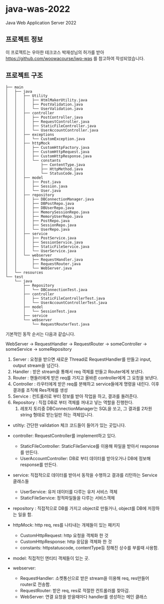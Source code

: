 # java-was-2022
Java Web Application Server 2022


## 프로젝트 정보 

이 프로젝트는 우아한 테크코스 박재성님의 허가를 받아 https://github.com/woowacourse/jwp-was 
를 참고하여 작성되었습니다.


## 프로젝트 구조
```
├── main
│   ├── java
│   │   ├── Utility
│   │   │   ├── HtmlMakerUtility.java
│   │   │   ├── PostValidation.java
│   │   │   └── UserValidation.java
│   │   ├── controller
│   │   │   ├── PostController.java
│   │   │   ├── RequestController.java
│   │   │   ├── StaticFileController.java
│   │   │   └── UserAccountController.java
│   │   ├── exceptions
│   │   │   └── CustomException.java
│   │   ├── httpMock
│   │   │   ├── CustomHttpFactory.java
│   │   │   ├── CustomHttpRequest.java
│   │   │   ├── CustomHttpResponse.java
│   │   │   └── constants
│   │   │       ├── ContentType.java
│   │   │       ├── HttpMethod.java
│   │   │       └── StatusCode.java
│   │   ├── model
│   │   │   ├── Post.java
│   │   │   ├── Session.java
│   │   │   └── User.java
│   │   ├── repository
│   │   │   ├── DBConnectionManager.java
│   │   │   ├── DBPostRepo.java
│   │   │   ├── DBUserRepo.java
│   │   │   ├── MemorySessionRepo.java
│   │   │   ├── MemoryUserRepo.java
│   │   │   ├── PostRepo.java
│   │   │   ├── SessionRepo.java
│   │   │   └── UserRepo.java
│   │   ├── service
│   │   │   ├── PostService.java
│   │   │   ├── SessionService.java
│   │   │   ├── StaticFileService.java
│   │   │   └── UserService.java
│   │   └── webserver
│   │       ├── RequestHandler.java
│   │       ├── RequestRouter.java
│   │       └── WebServer.java
│   └── resources
└── test
    └── java
        ├── Repository
        │   └── DBConnectionTest.java
        ├── controller
        │   ├── StaticFileControllerTest.java
        │   └── UserAccountControllerTest.java
        ├── model
        │   └── SessionTest.java
        ├── service
        └── webserver
            └── RequestRouterTest.java

```

기본적인 동작 순서는 다음과 같습니다.

WebServer -> RequestHandler -> RequestRouter -> someController -> someService -> someRepository 

1. Server  : 요청을 받으면 새로운 Thread로 RequestHandler를 만들고 input, output stream을 넘긴다.
2. Handler : 받은 stream을 통해서 req 객체를 만들고 Router에게 보낸다.
3. Router  : 핸들러에게 받은 req를 가지고 올바른 controller에게 그 요청을 보낸다.
4. Controller : 라우터에게 받은 req를 분해하고 service들에게 명령을 내린다. 이후 결과를 조직해 Res객체를 생성
5. Service : 컨트롤러로 부터 정보를 받아 작업을 하고, 결과를 돌려준다.
6. Repository : 직접 DB로 부터 객체를 꺼내고 넣는 역할을 진행한다.
   1. 레포지 토리중 DBConnectionManager는 SQL을 쏘고, 그 결과를 2차원 string 형태로 받는일만 하는 객체입니다.







- utiltiy: 간단한 validation 체크 코드들이 들어가 있는 곳입니다.
- controller: RequestController를 implement하고 있다.
  - StaticFileController: StaticFileService를 이용해 파일을 받아서 response를 만든다.
  - UserAccountController: DB로 부터 데이터를 받아오거나 DB에 정보해 response를 만든다.
- service: 직접적으로 데이터를 받아서 동작을 수행하고 결과를 리턴하는 Service 클래스들
  - UserService: 유저 데이터를 다루는 유저 서비스 객체
  - StaticFileService: 정적파일들을 다루는 서비스객체
- repository : 직접적으로 DB를 가지고 object로 만들거나, object를 DB에 저장하는 일을 함.

- httpMock: http req, res를 나타내는 개체들이 있는 패키지
  - CustomHttpRequest: http 요청을 객체화 한 것
  - CustomHttpResponse: http 응답을 객체화 한 것
  - constants: httpstatuscode, contentType등 정해진 상수를 부를때 사용함.
- model: 직접적인 엔티티 객체들이 있는 곳.
- webserver:
  - RequestHandler: 소켓통신으로 받은 stream을 이용해 req, res만들어 router로 전송함.
  - RequestRouter: 받은 req, res로 적절한 컨트롤러를 찾아감.
  - WebServer: 연결 요청을 받을때마다 handler를 생성하는 메인 클래스

